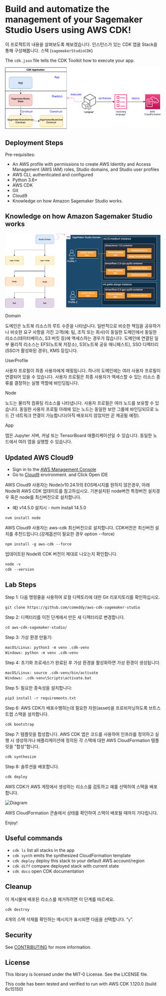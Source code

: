 # Build and automatize the management of your Sagemaker Studio Users using AWS CDK!

이 프로젝트의 내용을 살펴보도록 해보겠습니다. 인스턴스가 있는 CDK 앱을 Stack을 통해 구성해봅니다.
스택 (`sagemakerStudioCDK`)

The `cdk.json` file tells the CDK Toolkit how to execute your app.

![Diagram](img/SM_VPC_3.png)

## Deployment Steps

Pre-requisites:

* An AWS profile with permissions to create AWS Identity and Access Management (AWS IAM) roles, Studio domains, and Studio user profiles
* AWS CLI, authenticated and configured
* Python 3.6+
* AWS CDK
* Git
* Cloud9
* Knowledge on how Amazon Sagemaker Studio works.

## Knowledge on how Amazon Sagemaker Studio works

![Diagram](img/SM_VPC_CDK_Domain.png)

Domain

도메인은 노트북 리소스의 루트 수준을 나타냅니다. 일반적으로 비슷한 책임을 공유하거나 비슷한 요구 사항을 가진 고객(예: 팀, 조직 또는 회사)이 동일한 도메인에서 동일한 리소스(데이터베이스, S3 버킷 등)에 액세스하는 경우가 많습니다. 
도메인에 연결된 일부 물리적 리소스는 EFS(노트북 저장소), S3(노트북 공유 매니페스트), SSO 디렉터리(SSO가 활성화된 경우), KMS 등입니다.

UserProfile

사용자 프로필이 최종 사용자에게 매핑됩니다. 하나의 도메인에는 여러 사용자 프로필이 연결되어 있을 수 있습니다. 
사용자 프로필은 최종 사용자가 액세스할 수 있는 리소스 종류를 결정하는 실행 역할에 바인딩됩니다.

Node

노드는 물리적 컴퓨팅 리소스를 나타냅니다. 사용자 프로필은 여러 노드를 보유할 수 있습니다. 
동일한 사용자 프로필 아래에 있는 노드는 동일한 보안 그룹에 바인딩되므로 노드 간 네트워크 연결이 가능합니다(아직 배포되지 않았지만 곧 제공될 예정).

App

앱은 Jupyter 서버, 커널 또는 TensorBoard 애플리케이션일 수 있습니다. 동일한 노드에서 여러 앱을 실행할 수 있습니다.


## Updated AWS Cloud9

* Sign in to the [AWS Management Console](https://console.aws.amazon.com/)
* Go to [Cloud9](https://console.aws.amazon.com/cloud9/) environment. and Click Open IDE


AWS Cloud9 사용자는 Node(v10.24.1)의 EOS메시지를 원하지 않은경우, 아래 Node와 AWS CDK 업데이트를 참고하십시오. 
기본설치된 node버전 특정버전 설치경우 혹은 node를 최신버전으로 설치합니다.

* 예) v14.5.0 설치시 - nvm install 14.5.0

`nvm install node`

AWS Cloud9 사용자는 aws-cdk 최신버전으로 설치합니다.
CDK버전은 최신버전 설치를 추천드립니다.(강제옵션이 필요한 경우 option --force)

`npm install -g aws-cdk --force`

업데이트된 Node와 CDK 버전이 제대로 나오는지 확인합니다.

`node -v` <br>
`cdk --version`

## Lab Steps

Step 1: 다음 명령줄을 사용하여 로컬 디렉토리에 대한 Git 리포지토리를 확인하십시오.

`git clone https://github.com/comeddy/aws-cdk-sagemaker-studio`

Step 2: 디렉터리를 이전 단계에서 만든 새 디렉터리로 변경합니다.

`cd aws-cdk-sagemaker-studio/`

Step 3: 가상 환경 만들기:

`macOS/Linux: python3 -m venv .cdk-venv` <br>
`Windows: python -m venv .cdk-venv`

Step 4: 초기화 프로세스가 완료된 후 가상 환경을 활성화하면 가상 환경이 생성됩니다.

`macOS/Linux: source .cdk-venv/bin/activate` <br>
`Windows: .cdk-venv\Scripts\activate.bat`

Step 5: 필요한 종속성을 설치합니다:

`pip3 install -r requirements.txt`

Step 6: AWS CDK가 배포수행하는데 필요한 자원(asset)을 프로비저닝하도록 브트스트랩 스택을 설치합니다.

`cdk bootstrap`

Step 7: 템플릿을 합성합니다. AWS CDK 앱은 코드를 사용하여 인프라를 정의하고 실행 시 생성하거나
애플리케이션에 정의된 각 스택에 대한 AWS CloudFormation 템플릿을 "합성"합니다.

`cdk synthesize`

Step 8: 솔루션을 배포합니다.

`cdk deploy`

AWS CDK가 AWS 계정에서 생성하는 리소스를 검토하고 예를 선택하여 스택을 배포합니다.

![Diagram](img/aws_cdk_sagemake_studio_deploy_confimation.png)

AWS CloudFormation 콘솔에서 상태를 확인하여 스택이 배포될 때까지 기다립니다.

Enjoy!

## Useful commands

* `cdk ls`          list all stacks in the app
* `cdk synth`       emits the synthesized CloudFormation template
* `cdk deploy`      deploy this stack to your default AWS account/region
* `cdk diff`        compare deployed stack with current state
* `cdk docs`        open CDK documentation

## Cleanup

이 게시물에 배포된 리소스를 제거하려면 이 단계를 따르세요.

`cdk destroy`

4개의 스택 삭제를 확인하는 메시지가 표시되면 다음을 선택합니다. “`y`”.

## Security

See [CONTRIBUTING](CONTRIBUTING.md#security-issue-notifications) for more information.

## License

This library is licensed under the MIT-0 License. See the LICENSE file.

This code has been tested and verified to run with AWS CDK 1.120.0 (build 6c15150)





